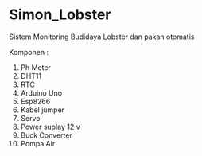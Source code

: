 # Simon_Lobster
Sistem Monitoring  Budidaya Lobster dan pakan otomatis

Komponen :
1. Ph Meter
2. DHT11
3. RTC
4. Arduino Uno
5. Esp8266
6. Kabel jumper
7. Servo
8. Power suplay 12 v
9. Buck Converter 
10. Pompa Air
